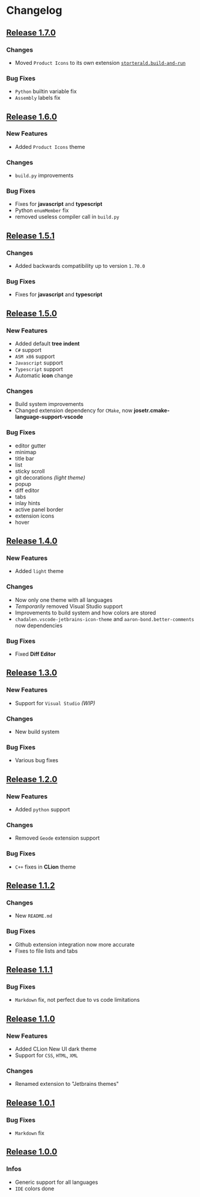 # Changelog

## [Release 1.7.0](https://github.com/Storterald/Jetbrains-Themes/releases/tag/1.7.0)

### Changes
 - Moved `Product Icons` to its own extension [`storterald.build-and-run`](https://github.com/Storterald/Jetbrains-Product-Icons)

### Bug Fixes
 - `Python` builtin variable fix
 - `Assembly` labels fix

## [Release 1.6.0](https://github.com/Storterald/Jetbrains-Themes/releases/tag/1.6.0)

### New Features
 - Added `Product Icons` theme

### Changes
 - `build.py` improvements

### Bug Fixes
 - Fixes for **javascript** and **typescript**
 - Python `enumMember` fix
 - removed useless compiler call in `build.py`

## [Release 1.5.1](https://github.com/Storterald/Jetbrains-Themes/releases/tag/1.5.1)

### Changes
 - Added backwards compatibility up to version `1.70.0`

### Bug Fixes
 - Fixes for **javascript** and **typescript**

## [Release 1.5.0](https://github.com/Storterald/Jetbrains-Themes/releases/tag/1.5.0)

### New Features
 - Added default **tree indent**
 - `C#` support
 - `ASM x86` support
 - `Javascript` support
 - `Typescript` support
 - Automatic **icon** change

### Changes
 - Build system improvements
 - Changed extension dependency for `CMake`, now **josetr.cmake-language-support-vscode**

### Bug Fixes
 - editor gutter
 - minimap
 - title bar
 - list
 - sticky scroll
 - git decorations *(light theme)*
 - popup
 - diff editor
 - tabs
 - inlay hints
 - active panel border
 - extension icons
 - hover

## [Release 1.4.0](https://github.com/Storterald/Jetbrains-Themes/releases/tag/1.4.0)

### New Features
- Added `light` theme

### Changes
- Now only one theme with all languages
- *Temporarily* removed Visual Studio support
- Improvements to build system and how colors are stored
- `chadalen.vscode-jetbrains-icon-theme` and `aaron-bond.better-comments` now dependencies

### Bug Fixes
- Fixed **Diff Editor**

## [Release 1.3.0](https://github.com/Storterald/Jetbrains-Themes/releases/tag/1.3.0)

### New Features
- Support for `Visual Studio` *(WIP)*

### Changes
- New build system

### Bug Fixes
- Various bug fixes

## [Release 1.2.0](https://github.com/Storterald/Jetbrains-Themes/releases/tag/Release-1.2.0)

### New Features
- Added `python` support

### Changes
- Removed `Geode` extension support

### Bug Fixes
- `C++` fixes in **CLion** theme

## [Release 1.1.2](https://github.com/Storterald/Jetbrains-Themes/releases/tag/Release-1.1.2)

### Changes
- New `README.md`

### Bug Fixes
- Github extension integration now more accurate
- Fixes to file lists and tabs

## [Release 1.1.1](https://github.com/Storterald/Jetbrains-Themes/releases/tag/Release-1.1.1)

### Bug Fixes
- `Markdown` fix, not perfect due to vs code limitations

## [Release 1.1.0](https://github.com/Storterald/Jetbrains-Themes/releases/tag/Release-1.1.0)

### New Features
- Added CLion New UI dark theme
- Support for `CSS`, `HTML`, `XML`

### Changes
- Renamed extension to "Jetbrains themes"

## [Release 1.0.1](https://github.com/Storterald/Jetbrains-Themes/releases/tag/Release-1.0.1)

### Bug Fixes
- `Markdown` fix

## [Release 1.0.0](https://github.com/Storterald/Jetbrains-Themes/releases/tag/Release-1.0.0)

### Infos
- Generic support for all languages
- `IDE` colors done
